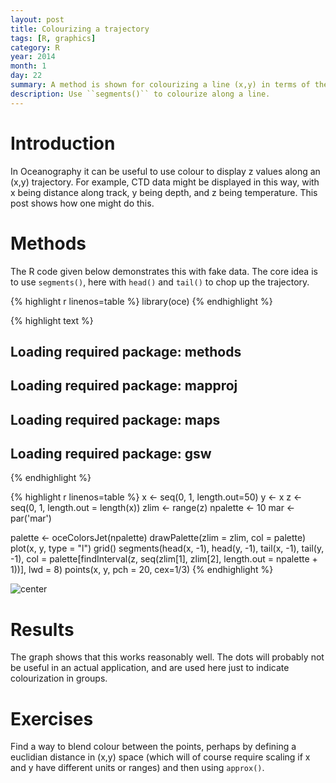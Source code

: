 ```yaml
---
layout: post
title: Colourizing a trajectory
tags: [R, graphics]
category: R
year: 2014
month: 1
day: 22
summary: A method is shown for colourizing a line (x,y) in terms of the value of a variable z=z(x,y).
description: Use ``segments()`` to colourize along a line.
---
```



# Introduction

In Oceanography it can be useful to use colour to display z values along an (x,y) trajectory.  For example, CTD data might be displayed in this way, with x being distance along track, y being depth, and z being temperature. This post shows how one might do this.

# Methods

The R code given below demonstrates this with fake data.  The core idea is to use ``segments()``, here with ``head()`` and ``tail()`` to chop up the trajectory.


{% highlight r linenos=table %}
library(oce)
{% endhighlight %}



{% highlight text %}
## Loading required package: methods
## Loading required package: mapproj
## Loading required package: maps
## Loading required package: gsw
{% endhighlight %}



{% highlight r linenos=table %}
x <- seq(0, 1, length.out=50)
y <- x
z <- seq(0, 1, length.out = length(x))
zlim <- range(z)
npalette <- 10
mar <- par('mar')

palette <- oceColorsJet(npalette)
drawPalette(zlim = zlim, col = palette)
plot(x, y, type = "l")
grid()
segments(head(x, -1), head(y, -1),
  tail(x, -1), tail(y, -1),
  col = palette[findInterval(z, 
    seq(zlim[1], zlim[2], length.out = npalette + 1))],
  lwd = 8)
points(x, y, pch = 20, cex=1/3)
{% endhighlight %}

![center](http://dankelley.github.io/figs/2014-01-15-colourizing-along-a-trajectory/unnamed-chunk-1.png) 


# Results

The graph shows that this works reasonably well.  The dots will probably not be useful in an actual application, and are used here just to indicate colourization in groups.

# Exercises

Find a way to blend colour between the points, perhaps by defining a euclidian distance in (x,y) space (which will of course require scaling if x and y have different units or ranges) and then using ``approx()``.

